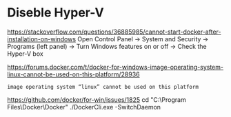 








# Diseble Hyper-V
https://stackoverflow.com/questions/36885985/cannot-start-docker-after-installation-on-windows
Open Control Panel -> System and Security -> Programs (left panel) -> Turn Windows features on or off -> Check the Hyper-V box




https://forums.docker.com/t/docker-for-windows-image-operating-system-linux-cannot-be-used-on-this-platform/28936

	image operating system “linux” cannot be used on this platform



https://github.com/docker/for-win/issues/1825
	cd "C:\Program Files\Docker\Docker"
	./DockerCli.exe -SwitchDaemon
